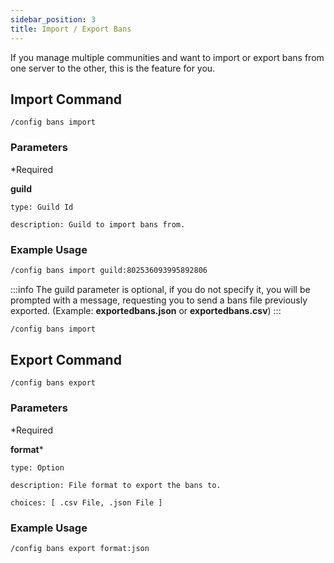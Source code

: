 ```yaml
---
sidebar_position: 3
title: Import / Export Bans
---
```


If you manage multiple communities and want to import or export bans from one server to the other, this is the feature for you. 

## Import Command

```
/config bans import
```

### Parameters
*Required


**guild**

    type: Guild Id

    description: Guild to import bans from.

### Example Usage

```md
/config bans import guild:802536093995892806
```

:::info
The guild parameter is optional, if you do not specify it, you will be prompted with a message, requesting you to send a bans file previously exported. (Example: **exportedbans.json** or **exportedbans.csv**)
:::

```md
/config bans import
```

## Export Command

```
/config bans export
```

### Parameters
*Required


**format***

    type: Option

    description: File format to export the bans to.

    choices: [ .csv File, .json File ]

### Example Usage

```md
/config bans export format:json
```